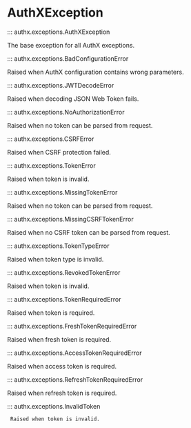 # AuthXException

::: authx.exceptions.AuthXException

The base exception for all AuthX exceptions.

::: authx.exceptions.BadConfigurationError

Raised when AuthX configuration contains wrong parameters.

::: authx.exceptions.JWTDecodeError

Raised when decoding JSON Web Token fails.

::: authx.exceptions.NoAuthorizationError

Raised when no token can be parsed from request.

::: authx.exceptions.CSRFError

Raised when CSRF protection failed.

::: authx.exceptions.TokenError

Raised when token is invalid.

::: authx.exceptions.MissingTokenError

Raised when no token can be parsed from request.

::: authx.exceptions.MissingCSRFTokenError

Raised when no CSRF token can be parsed from request.

::: authx.exceptions.TokenTypeError

Raised when token type is invalid.

::: authx.exceptions.RevokedTokenError

Raised when token is invalid.

::: authx.exceptions.TokenRequiredError

Raised when token is required.

::: authx.exceptions.FreshTokenRequiredError

Raised when fresh token is required.

::: authx.exceptions.AccessTokenRequiredError

Raised when access token is required.

::: authx.exceptions.RefreshTokenRequiredError

Raised when refresh token is required.

::: authx.exceptions.InvalidToken

     Raised when token is invalid.
